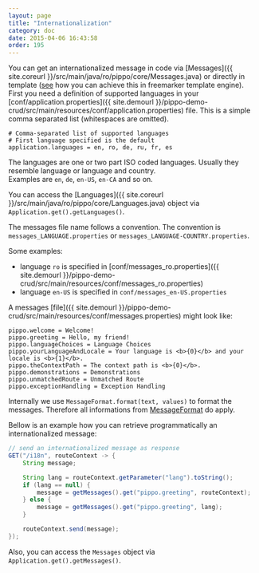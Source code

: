 ```yaml
---
layout: page
title: "Internationalization"
category: doc
date: 2015-04-06 16:43:58
order: 195
---
```


You can get an internationalized message in code via [Messages]({{ site.coreurl }}/src/main/java/ro/pippo/core/Messages.java) or directly in template ([see](/doc/templates/freemarker.html) how you can achieve this in freemarker template engine).  
First you need a definition of supported languages in your [conf/application.properties]({{ site.demourl }}/pippo-demo-crud/src/main/resources/conf/application.properties) file. This is a simple comma separated list (whitespaces are omitted).  

```
# Comma-separated list of supported languages
# First language specified is the default
application.languages = en, ro, de, ru, fr, es
```

The languages are one or two part ISO coded languages. Usually they resemble language or language and country.  
Examples are `en`, `de`, `en-US`, `en-CA` and so on.  

You can access the [Languages]({{ site.coreurl }}/src/main/java/ro/pippo/core/Languages.java) object via `Application.get().getLanguages()`.  

The messages file name follows a convention. The convention is `messages_LANGUAGE.properties` or `messages_LANGUAGE-COUNTRY.properties`.

Some examples:

- language `ro` is specified in [conf/messages_ro.properties]({{ site.demourl }}/pippo-demo-crud/src/main/resources/conf/messages_ro.properties)
- language `en-US` is specified in `conf/messages_en-US.properties`

A messages [file]({{ site.demourl }}/pippo-demo-crud/src/main/resources/conf/messages.properties) might look like:

```
pippo.welcome = Welcome!
pippo.greeting = Hello, my friend!
pippo.languageChoices = Language Choices
pippo.yourLanguageAndLocale = Your language is <b>{0}</b> and your locale is <b>{1}</b>.
pippo.theContextPath = The context path is <b>{0}</b>.
pippo.demonstrations = Demonstrations
pippo.unmatchedRoute = Unmatched Route
pippo.exceptionHandling = Exception Handling
```

Internally we use `MessageFormat.format(text, values)` to format the messages. Therefore all informations from [MessageFormat](http://docs.oracle.com/javase/7/docs/api/java/text/MessageFormat.html) do apply.  

Bellow is an example how you can retrieve programmatically an internationalized message: 

```java
// send an internationalized message as response
GET("/i18n", routeContext -> {
    String message;

    String lang = routeContext.getParameter("lang").toString();
    if (lang == null) {
        message = getMessages().get("pippo.greeting", routeContext);
    } else {
        message = getMessages().get("pippo.greeting", lang);
    }

    routeContext.send(message);
});
```

Also, you can access the `Messages` object via `Application.get().getMessages()`.  
